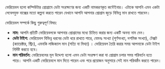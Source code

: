 ভেরিয়েবল হলো কম্পিউটার প্রোগ্রামে ডেটা সংরক্ষণের জন্য একটি নামকরণকৃত কন্টেইনার। এটাকে আপনি এমন একটা লেবেলযুক্ত বাক্সের মতো কল্পনা করতে পারেন যেখানে আপনি আপনার প্রোগ্রাম জুড়ে বিভিন্ন মান রাখতে পারবেন।

ভেরিয়েবল সম্পর্কে কিছু গুরুত্বপূর্ণ বিষয়:

- **নাম:** আপনি প্রতিটি ভেরিয়েবলকে আপনার প্রোগ্রামের মধ্যে চিহ্নিত করার জন্য একটি অনন্য নাম দেন।
- **ডেটা টাইপ:** ভেরিয়েবল বিভিন্ন ধরনের ডেটা ধরে রাখতে পারে, যেমনঃ সংখ্যা (পূর্ণসংখ্যা, দশমিক সংখ্যা), টেক্সট (ক্যারেক্টার, স্ট্রিং), এমনকি লজিক্যাল মান (সত্যি বা মিথ্যা) । ভেরিয়েবল তৈরি করার সময় আপনাকে ডেটা টাইপ নির্দিষ্ট করতে হবে।
- **মান পরিবর্তন:** ভেরিয়েবলের মূল উদ্দেশ্য হলো এমন ডেটা সংরক্ষণ করা যা প্রোগ্রাম চলার সময় পরিবর্তন হতে পারে। আপনি একটি ভেরিয়েবলে মান দিতে পারেন এবং পরে প্রয়োজন অনুসারে সেই মান পরিবर्तন করতে পারেন।


